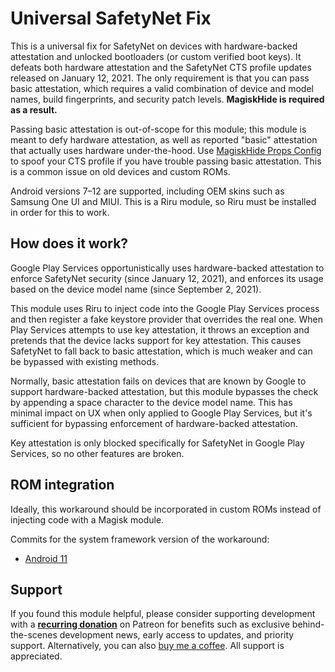 # Universal SafetyNet Fix

This is a universal fix for SafetyNet on devices with hardware-backed attestation and unlocked bootloaders (or custom verified boot keys). It defeats both hardware attestation and the SafetyNet CTS profile updates released on January 12, 2021. The only requirement is that you can pass basic attestation, which requires a valid combination of device and model names, build fingerprints, and security patch levels. **MagiskHide is required as a result.**

Passing basic attestation is out-of-scope for this module; this module is meant to defy hardware attestation, as well as reported "basic" attestation that actually uses hardware under-the-hood. Use [MagiskHide Props Config](https://github.com/Magisk-Modules-Repo/MagiskHidePropsConf) to spoof your CTS profile if you have trouble passing basic attestation. This is a common issue on old devices and custom ROMs.

Android versions 7–12 are supported, including OEM skins such as Samsung One UI and MIUI. This is a Riru module, so Riru must be installed in order for this to work.

## How does it work?

Google Play Services opportunistically uses hardware-backed attestation to enforce SafetyNet security (since January 12, 2021), and enforces its usage based on the device model name (since September 2, 2021).

This module uses Riru to inject code into the Google Play Services process and then register a fake keystore provider that overrides the real one. When Play Services attempts to use key attestation, it throws an exception and pretends that the device lacks support for key attestation. This causes SafetyNet to fall back to basic attestation, which is much weaker and can be bypassed with existing methods.

Normally, basic attestation fails on devices that are known by Google to support hardware-backed attestation, but this module bypasses the check by appending a space character to the device model name. This has minimal impact on UX when only applied to Google Play Services, but it's sufficient for bypassing enforcement of hardware-backed attestation.

Key attestation is only blocked specifically for SafetyNet in Google Play Services,
so no other features are broken.

## ROM integration

Ideally, this workaround should be incorporated in custom ROMs instead of injecting code with a Magisk module.

Commits for the system framework version of the workaround:

- [Android 11](https://github.com/ProtonAOSP/android_frameworks_base/commit/7f7a9b19c8293c09dfee12bec75ff17225c6710e)

## Support

If you found this module helpful, please consider supporting development with a **[recurring donation](https://patreon.com/kdrag0n)** on Patreon for benefits such as exclusive behind-the-scenes development news, early access to updates, and priority support. Alternatively, you can also [buy me a coffee](https://paypal.me/kdrag0ndonate). All support is appreciated.
